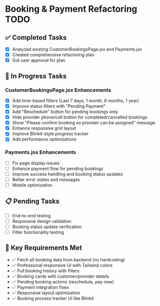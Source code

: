 # Booking & Payment Refactoring TODO

## ✅ Completed Tasks
- [x] Analyzed existing CustomerBookingsPage.jsx and Payments.jsx
- [x] Created comprehensive refactoring plan
- [x] Got user approval for plan

## 🚧 In Progress Tasks

### CustomerBookingsPage.jsx Enhancements
- [x] Add time-based filters (Last 7 days, 1 month, 6 months, 1 year)
- [x] Improve status filters with "Pending Payment" 
- [x] Add "Reschedule" button for pending bookings only
- [x] Hide provider phone/call button for completed/cancelled bookings
- [x] Show "Please confirm booking so provider can be assigned" message
- [x] Enhance responsive grid layout
- [x] Improve Blinkit-style progress tracker
- [x] Add performance optimizations

### Payments.jsx Enhancements  
- [ ] Fix page display issues
- [ ] Enhance payment flow for pending bookings
- [ ] Improve success handling and booking status updates
- [ ] Better error states and messages
- [ ] Mobile optimization

## 📋 Pending Tasks
- [ ] End-to-end testing
- [ ] Responsive design validation
- [ ] Booking status update verification
- [ ] Filter functionality testing

## 🎯 Key Requirements Met
- ✅ Fetch all booking data from backend (no hardcoding)
- ✅ Professional responsive UI with Tailwind colors
- ✅ Full booking history with filters
- ✅ Booking cards with customer/provider details
- ✅ Pending booking actions (reschedule, pay now)
- ✅ Payment integration fixes
- ✅ Responsive layout optimization
- ✅ Booking process tracker UI like Blinkit
